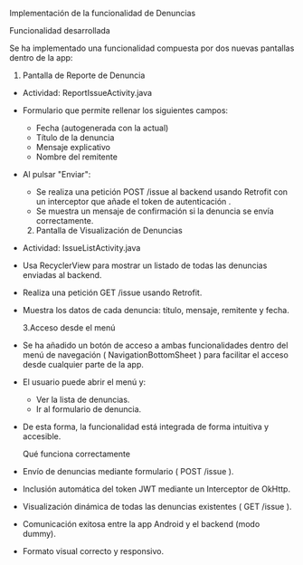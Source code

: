 Implementación de la funcionalidad de Denuncias

   Funcionalidad desarrollada

Se ha implementado una funcionalidad compuesta por dos nuevas pantallas dentro de la app:

   1.  Pantalla de Reporte de Denuncia 
- Actividad:  ReportIssueActivity.java 
- Formulario que permite rellenar los siguientes campos:
  - Fecha (autogenerada con la actual)
  - Título de la denuncia
  - Mensaje explicativo
  - Nombre del remitente
- Al pulsar "Enviar":
  - Se realiza una petición  POST /issue  al backend usando  Retrofit  con un interceptor que añade el  token de autenticación .
  - Se muestra un mensaje de confirmación si la denuncia se envía correctamente.

   2.  Pantalla de Visualización de Denuncias 
- Actividad:  IssueListActivity.java 
- Usa  RecyclerView  para mostrar un listado de todas las denuncias enviadas al backend.
- Realiza una petición  GET /issue  usando Retrofit.
- Muestra los datos de cada denuncia: título, mensaje, remitente y fecha.

   3.Acceso desde el menú

- Se ha añadido un  botón de acceso  a ambas funcionalidades dentro del menú de navegación ( NavigationBottomSheet ) para facilitar el acceso desde cualquier parte de la app.
- El usuario puede abrir el menú y:
  - Ver la lista de denuncias.
  - Ir al formulario de denuncia.
- De esta forma, la funcionalidad está integrada de forma intuitiva y accesible.

   Qué funciona correctamente

-   Envío de denuncias mediante formulario ( POST /issue ).
-   Inclusión automática del token JWT mediante un  Interceptor  de OkHttp.
-   Visualización dinámica de todas las denuncias existentes ( GET /issue ).
-   Comunicación exitosa entre la app Android y el backend (modo dummy).
-   Formato visual correcto y responsivo.
